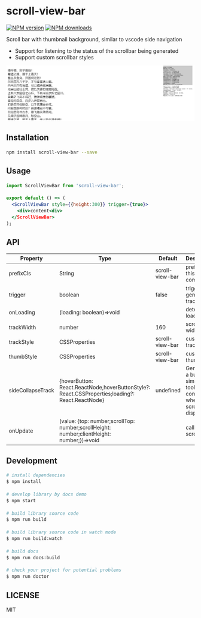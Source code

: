# scroll-view-bar

[![NPM version](https://img.shields.io/npm/v/scroll-view-bar.svg?style=flat)](https://npmjs.org/package/scroll-view-bar)
[![NPM downloads](http://img.shields.io/npm/dm/scroll-view-bar.svg?style=flat)](https://npmjs.org/package/scroll-view-bar)

Scroll bar with thumbnail background, similar to vscode side navigation

- Support for listening to the status of the scrollbar being generated
- Support custom scrollbar styles

![](https://raw.githubusercontent.com/GHTlinyu/images/master/img/scrollViewBar.gif)

## Installation

```bash
npm install scroll-view-bar --save
```

## Usage

```jsx | pure
import ScrollViewBar from 'scroll-view-bar';

export default () => (
  <ScrollViewBar style={{height:300}} trigger={true}>
    <div>content<div>
  </ScrollViewBar>
);
```

## API

| Property          | Type                                                                                            | Default         | Description                                                                             |
| ----------------- | ----------------------------------------------------------------------------------------------- | --------------- | --------------------------------------------------------------------------------------- |
| prefixCls         | String                                                                                          | scroll-view-bar | prefixCls of this component                                                             |
| trigger           | boolean                                                                                         | false           | trigger generate track                                                                  |
| onLoading         | (loading: boolean)=>void                                                                        |                 | detecting loading                                                                       |
| trackWidth        | number                                                                                          | 160             | scroll-track width                                                                      |
| trackStyle        | CSSProperties                                                                                   | scroll-view-bar | customize track style                                                                   |
| thumbStyle        | CSSProperties                                                                                   | scroll-view-bar | customize thumb style                                                                   |
| sideCollapseTrack | {hoverButton: React.ReactNode,hoverButtonStyle?: React.CSSProperties;loading?: React.ReactNode} | undefined       | Generates a button similar to tooltip that controls whether the scroll bar is displayed |
| onUpdate          | (value: {top: number;scrollTop: number;scrollHeight: number;clientHeight: number;})=>void       |                 | call when scrolling                                                                     |

## Development

```bash
# install dependencies
$ npm install

# develop library by docs demo
$ npm start

# build library source code
$ npm run build

# build library source code in watch mode
$ npm run build:watch

# build docs
$ npm run docs:build

# check your project for potential problems
$ npm run doctor
```

## LICENSE

MIT
